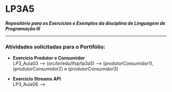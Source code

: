 # LP3A5  
***Repositório para os Exercícios e Exemplos da disciplina de Linguagem de Programação III***  

---------------------------------------------  

  
### Atividades solicitadas para o Portifólio:

* **Exercício Produtor e Consumidor**   
  LP3_Aula03 --> (src/br/edu/ifsp/lp3a5) --> (produtorConsumidor1), (produtorConsumidor2) e (produtorConsumidor3)
  
* **Exercício Streams API**  
  LP3_Aula06 -->



  
